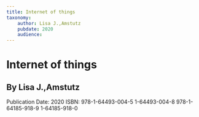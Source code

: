 ```yaml
---
title: Internet of things
taxonomy:
	author: Lisa J.,Amstutz
	pubdate: 2020
	audience: 
---
```

# Internet of things
## By Lisa J.,Amstutz


Publication Date: 2020
ISBN: 978-1-64493-004-5 1-64493-004-8 978-1-64185-918-9 1-64185-918-0